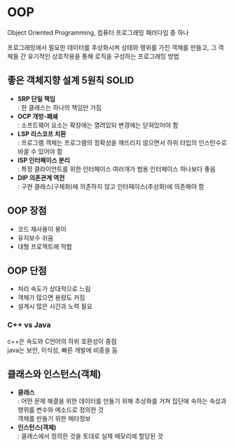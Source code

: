 # OOP
Object Oriented Programming, 컴퓨터 프로그래밍 패러다임 중 하나  

프로그래밍에서 필요한 데이터를 추상화시켜 상태와 행위를 가진 객체를 만들고, 그 객체들 간 유기적인 상호작용을 통해 로직을 구성하는 프로그래밍 방법  

## 좋은 객체지향 설계 5원칙 SOLID
- **SRP 단일 책임**  
: 한 클래스는 하나의 책임만 가짐  
- **OCP 개방-폐쇄**  
: 소프트웨어 요소는 확장에는 열려있되 변경에는 닫혀있어야 함  
- **LSP 리스코프 치환**  
: 프로그램 객체는 프로그램의 정확성을 꺠뜨리지 않으면서 하위 타입의 인스턴수로 바꿀 수 있어야 함  
- **ISP 인터페이스 분리**  
: 특정 클라이언트를 위한 인터페이스 여러개가 범용 인터페이스 하나보다 좋음  
- **DIP 의존관계 역전**  
: 구현 클래스(구체화)에 의존하지 않고 인터페이스(추상화)에 의존해야 함


## OOP 장점
- 코드 재사용이 용이
- 유지보수 쉬움
- 대형 프로젝트에 적합

## OOP 단점
- 처리 속도가 상대적으로 느림
- 객체가 많으면 용량도 커짐
- 설계시 많은 시간과 노력 필요

### C++ vs Java
c++은 속도와 C언어의 하위 호환성이 중점  
java는 보안, 이식성, 빠른 개발에 비중을 둠  

## 클래스와 인스턴스(객체)
- **클래스**  
: 어떤 문제 해결을 위한 데이터를 만들기 위해 추상화를 거쳐 집단에 속하는 속성과 행위를 변수와 메소드로 정의한 것  
객체를 만들기 위한 메타정보  
- **인스턴스(객체)**  
: 클래스에서 정의한 것을 토대로 실제 메모리에 할당된 것  
